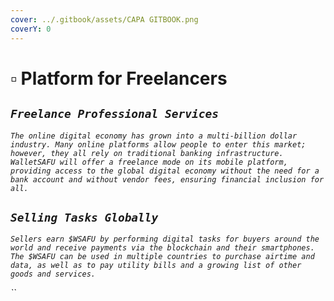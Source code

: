 ```yaml
---
cover: ../.gitbook/assets/CAPA GITBOOK.png
coverY: 0
---
```


# ▫ Platform for Freelancers

## _`Freelance Professional Services`_

_`The online digital economy has grown into a multi-billion dollar industry. Many online platforms allow people to enter this market; however, they all rely on traditional banking infrastructure. WalletSAFU will offer a freelance mode on its mobile platform, providing access to the global digital economy without the need for a bank account and without vendor fees, ensuring financial inclusion for all.`_

## _`Selling Tasks Globally`_

_`Sellers earn $WSAFU by performing digital tasks for buyers around the world and receive payments via the blockchain and their smartphones. The $WSAFU can be used in multiple countries to purchase airtime and data, as well as to pay utility bills and a growing list of other goods and services.`_

_``_
